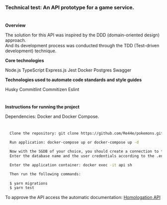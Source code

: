 <h3>Technical test: An API prototype for a game service.</h3>

#
**Overview**

The solution for this API was inspired by the DDD (domain-oriented design) approach.</br>
And its development process was conducted through the TDD (Test-driven development) technique. 

**Core technologies**

Node.js TypeScript Express.js Jest Docker Postgres Swagger</br>

**Technologies used to automate code standards and style guides**

Husky Commitlint Commitizen Eslint


#
**Instructions for running the project**

Dependencies: Docker and Docker Compose.</br>


#

```zsh
  Clone the repository: git clone https://github.com/Re44e/pokemons.git
```

```zsh
  Run application: docker-compose up or docker-compose up -d
```

```zsh
  Now with the SGDB of your choice, you should create a connection to the PostgreSQL database: 
  Enter the database name and the user credentials according to the .env file.
```

```zsh
  Enter the application container: docker exec -it api sh 
```

```zsh
  Then run the following commands:
  
  $ yarn migrations
  $ yarn test
```

To approve the API access the automatic documentation: <a href="https://localhost:5000/pokemons-doc/v1/#/">Homologation API</a>

